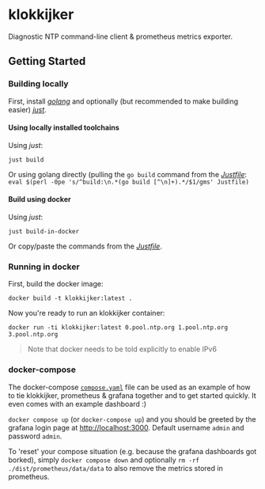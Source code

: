 # klokkijker

Diagnostic NTP command-line client & prometheus metrics exporter.


## Getting Started

### Building locally

First, install [*golang*](https://go.dev) and optionally (but recommended to
make building easier) [*just*](https://github.com/casey/just).


#### Using locally installed toolchains

Using *just*:

`just build`

Or using golang directly (pulling the `go build` command from the
[*Justfile*](./Justfile):
`eval $(perl -0pe 's/^build:\n.*(go build [^\n]+).*/$1/gms' Justfile)`


#### Build using docker

Using *just*:

`just build-in-docker`

Or copy/paste the commands from the [*Justfile*](./Justfile).


### Running in docker

First, build the docker image:

`docker build -t klokkijker:latest .`

Now you're ready to run an klokkijker container:

`docker run -ti klokkijker:latest 0.pool.ntp.org 1.pool.ntp.org 3.pool.ntp.org`


> Note that docker needs to be told explicitly to enable IPv6


### docker-compose

The docker-compose [`compose.yaml`](./compose.yaml) file can be used as an
example of how to tie klokkijker, prometheus & grafana together and to get
started quickly. It even comes with an example dashboard :)

`docker compose up` (or `docker-compose up`) and you should be greeted by the
grafana login page at [http://localhost:3000](http://localhost:3000). Default
username `admin` and password `admin`.

To 'reset' your compose situation (e.g. because the grafana dashboards got
borked), simply `docker compose down` and optionally `rm -rf
./dist/prometheus/data/data` to also remove the metrics stored in prometheus.
